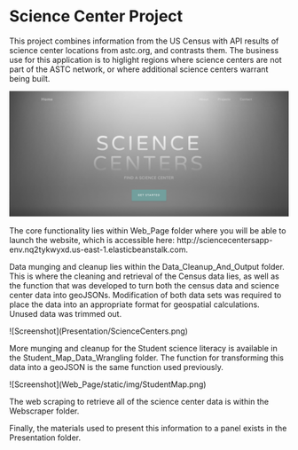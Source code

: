 <h1>Science Center Project</h1>
<p>This project combines information from the US Census with API results of science center locations from astc.org, and contrasts them.  The business use for this application is to higlight regions where science centers are not part of the ASTC network, or where additional science centers warrant being built.  
<p><img src="/Presentation/WebPage.png">
<p>The core functionality lies within Web_Page folder where you will be able to launch the website, which is accessible here: http://sciencecentersapp-env.nq2tykwyxd.us-east-1.elasticbeanstalk.com.   
<p>Data munging and cleanup lies within the Data_Cleanup_And_Output folder. This is where the cleaning and retrieval of the Census data lies, as well as the function that was developed to turn both the census data and science center data into geoJSONs.  Modification of both data sets was required to place the data into an appropriate format for geospatial calculations.  Unused data was trimmed out. 
<p>![Screenshot](Presentation/ScienceCenters.png)
<p>More munging and cleanup for the Student science literacy is available in the Student_Map_Data_Wrangling folder. The function for transforming this data into a geoJSON is the same function used previously.   
<p>![Screenshot](Web_Page/static/img/StudentMap.png)
<p>The web scraping to retrieve all of the science center data is within the Webscraper folder.   
<p>Finally, the materials used to present this information to a panel exists in the Presentation folder.
